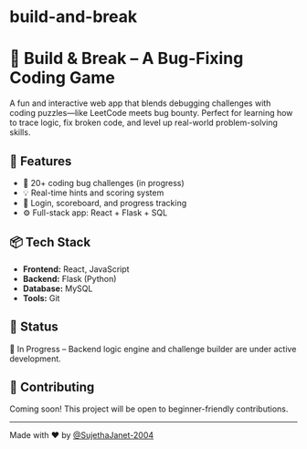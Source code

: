 # build-and-break
# 🐞 Build & Break – A Bug-Fixing Coding Game

A fun and interactive web app that blends debugging challenges with coding puzzles—like LeetCode meets bug bounty. Perfect for learning how to trace logic, fix broken code, and level up real-world problem-solving skills.

## 🚀 Features
- 🧩 20+ coding bug challenges (in progress)
- 💡 Real-time hints and scoring system
- 🔐 Login, scoreboard, and progress tracking
- ⚙️ Full-stack app: React + Flask + SQL

## 📦 Tech Stack
- **Frontend:** React, JavaScript
- **Backend:** Flask (Python)
- **Database:** MySQL
- **Tools:** Git

## 📌 Status
🚧 In Progress – Backend logic engine and challenge builder are under active development.

## 🤝 Contributing
Coming soon! This project will be open to beginner-friendly contributions.

---

Made with ❤️ by [@SujethaJanet-2004](https://github.com/SujethaJanet-2004)
